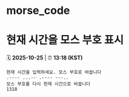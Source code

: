 # morse_code
# 현재 시간을 모스 부호 표시
<!-- MORSE_TIME_START -->
🗓️ **2025-10-25** | ⏰ **13:18 (KST)**

```
현재 시간을 입력하세요. 모스 부호로 바꿉니다
.---- ...-- .---- ---..
모스 부호를 다시 현재 시간으로 바꿉니다
1318
```
<!-- MORSE_TIME_END -->
